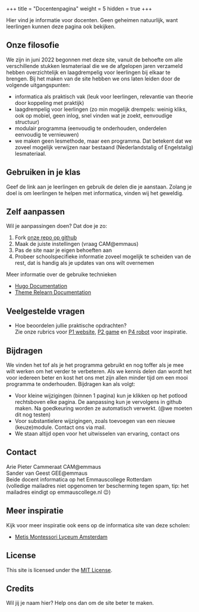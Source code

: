 +++
title = "Docentenpagina"
weight = 5
hidden = true
+++

Hier vind je informatie voor docenten. Geen geheimen natuurlijk, want leerlingen kunnen deze pagina ook bekijken.

<!--more-->

## Onze filosofie
We zijn in juni 2022 begonnen met deze site, vanuit de behoefte om alle verschillende stukken lesmateriaal die we de afgelopen jaren verzameld hebben overzichtelijk en laagdrempelig voor leerlingen bij elkaar te brengen. Bij het maken van de site hebben we ons laten leiden door de volgende uitgangspunten:
- informatica als praktisch vak (leuk voor leerlingen, relevantie van theorie door koppeling met praktijk)
- laagdrempelig voor leerlingen (zo min mogelijk drempels: weinig kliks, ook op mobiel, geen inlog, snel vinden wat je zoekt, eenvoudige structuur)
- modulair programma (eenvoudig te onderhouden, onderdelen eenvoudig te vernieuwen)
- we maken geen lesmethode, maar een programma. Dat betekent dat we zoveel mogelijk verwijzen naar bestaand (Nederlandstalig of Engelstalig) lesmateriaal.

## Gebruiken in je klas
Geef de link aan je leerlingen en gebruik de delen die je aanstaan. Zolang je doel is om leerlingen te helpen met informatica, vinden wij het geweldig.

## Zelf aanpassen 
Wil je aanpassingen doen? Dat doe je zo:
1. Fork [onze repo op github](https://github.com/emmauscollege/emmauscollege.github.io)
2. Maak de juiste instellingen (vraag CAM@emmaus)
3. Pas de site naar je eigen behoeften aan
4. Probeer schoolspecifieke informatie zoveel mogelijk te scheiden van de rest, dat is handig als je updates van ons wilt overnemen

Meer informatie over de gebruike technieken
 - [Hugo Documentation](https://gohugo.io/)
 - [Theme Relearn Documentation](https://mcshelby.github.io/hugo-theme-relearn/)

## Veelgestelde vragen
- Hoe beoordelen jullie praktische opdrachten?<br>
Zie onze rubrics voor [P1 website](O1-website-rubric.xlsx), [P2 game](O2-game-rubric.xlsx) en [P4 robot](O4-robot-rubric.xlsx) voor inspiratie.

## Bijdragen
We vinden het tof als je het programma gebruikt en nog toffer als je mee wilt werken om het verder te verbeteren. Als we kennis delen dan wordt het voor iedereen beter en kost het ons met zijn allen minder tijd om een mooi programma te onderhouden. Bijdragen kan als volgt:
- Voor kleine wijzigingen (binnen 1 pagina) kun je klikken op het potlood rechtsboven elke pagina. De aanpassing kun je vervolgens in github maken. Na goedkeuring worden ze automatisch verwerkt. (@we moeten dit nog testen)
- Voor substantielere wijzigingen, zoals toevoegen van een nieuwe (keuze)module. Contact ons via mail.
- We staan altijd open voor het uitwisselen van ervaring, contact ons

## Contact
Arie Pieter Cammeraat CAM@emmaus<br>
Sander van Geest GEE@emmaus <br>
Beide docent informatica op het Emmauscollege Rotterdam <br>
(volledige mailadres niet opgenomen ter bescherming tegen spam, tip: het mailadres eindigt op emmauscollege.nl 😉)

## Meer inspiratie
Kijk voor meer inspiratie ook eens op de informatica site van deze scholen:
- [Metis Montessori Lyceum Amsterdam](https://metis-montessori-lyceum.gitbook.io/)

## License

This site is licensed under the [MIT License](https://github.com/emmauscollege/emmauscollege.github.io/blob/main/LICENSE).

## Credits
Wil jij je naam hier? Help ons dan om de site beter te maken.


 
